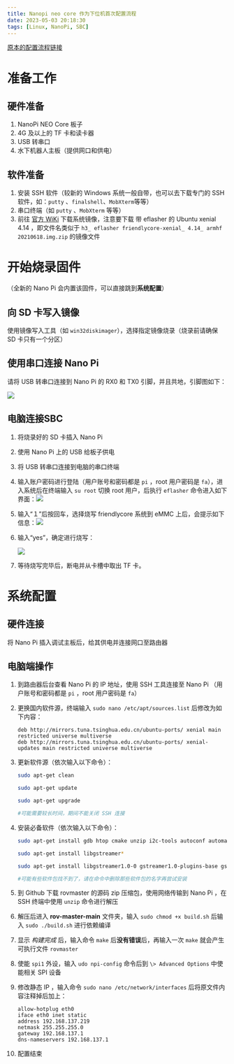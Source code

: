```yaml
---
title: Nanopi neo core 作为下位机首次配置流程
date: 2023-05-03 20:18:30
tags: [Linux, NanoPi, SBC]
---
```


 [原本的配置流程链接](https://detail.yinxiang.com/index.html?guid=ba0bc618-4d29-4d47-ac6c-94ee43c146a3&loginName=zz&token=V1-5045541-MYjTa8q0ZLek6LeI38RvqD5jI24sVIuET6GRx9SRx%2B6LylYFWfpEohLy%2FGvK2k1C4rP7Xzg8KW3ITmaY3ABkQrRRKV0qmmvJzOQxupLrrBHjOgO1kKvbb0qVhVeAmkvE%2F4Zh8sYgbnZuLLj0qaPvTHhnkf37MKJ7Y2i%2FCt54j8WhHzSEjBmO0qGrJSZVbxJ0&at=false&platformType=1&deviceinfo=%7B%22application%22%3A%22android_miniapp%22%2C%22applicationVersion%22%3A%221.1.22%22%2C%22platform%22%3A%22microsoft%22%2C%22platformVersion%22%3A%22Windows%2011%20x64%22%2C%22locale%22%3A%22zh_CN%22%7D&unionId=f5d82db79639969b9e276eb18f7d6c98&userId=36590286&sessionId=011Yboll2OePB94SKHll2I8bMS3Ybol1&channelId=wx75425a38a3ed6402)

# 准备工作

## 硬件准备

1. NanoPi NEO Core 板子
2. 4G 及以上的 TF 卡和读卡器
3. USB 转串口
4. 水下机器人主板（提供网口和供电）

## 软件准备

1. 安装 SSH 软件（较新的 Windows 系统一般自带，也可以去下载专门的 SSH 软件，如：`putty` 、`finalshell`、`MobXterm`等等）
2. 串口终端（如 `putty` 、`MobXterm` 等等）
3. 前往 [官方 WiKi](https://wiki.friendlyelec.com/wiki/index.php/NanoPi_NEO_Core/zh) 下载系统镜像，注意要下载 带 eflasher 的 Ubuntu xenial 4.14 ，即文件名类似于 `h3_ eflasher friendlycore-xenial_ 4.14_ armhf 20210618.img.zip` 的镜像文件

# 开始烧录固件

（全新的 Nano Pi 会内置该固件，可以直接跳到**系统配置**）

## 向 SD 卡写入镜像

使用镜像写入工具（如 `win32diskimager`），选择指定镜像烧录（烧录前请确保 SD 卡只有一个分区）

## 使用串口连接 Nano Pi

请将 USB 转串口连接到 Nano Pi 的 RX0 和 TX0 引脚，并且共地，引脚图如下：

![](https://wiki.friendlyelec.com/wiki/images/5/53/NEO_Core_pinout-02.jpg)

## 电脑连接SBC

1. 将烧录好的 SD 卡插入 Nano Pi

2. 使用 Nano Pi 上的 USB 给板子供电

3. 将 USB 转串口连接到电脑的串口终端

4. 输入账户密码进行登陆（用户账号和密码都是 `pi` ，root 用户密码是 `fa`），进入系统后在终端输入 `su root` 切换 root 用户，后执行 `eflasher` 命令进入如下界面：![](https://wiki.friendlyelec.com/wiki/images/0/09/Eflasher_friendlycore1.jpg)

5. 输入“１”后按回车，选择烧写 friendlycore 系统到 eMMC 上后，会提示如下信息：![](https://wiki.friendlyelec.com/wiki/images/6/60/Eflasher_friendlycore2_h3.jpg)

6. 输入“yes”，确定进行烧写：

   ![](https://wiki.friendlyelec.com/wiki/images/0/0c/Eflasher_friendlycore3.jpg)

7. 等待烧写完毕后，断电并从卡槽中取出 TF 卡。

# 系统配置

## 硬件连接

将 Nano Pi 插入调试主板后，给其供电并连接网口至路由器

## 电脑端操作

1. 到路由器后台查看 Nano Pi 的 IP 地址，使用 SSH 工具连接至 Nano Pi （用户账号和密码都是 `pi` ，root 用户密码是 `fa`）

2. 更换国内软件源，终端输入 `sudo nano /etc/apt/sources.list` 后修改为如下内容：

   ```
   deb http://mirrors.tuna.tsinghua.edu.cn/ubuntu-ports/ xenial main restricted universe multiverse
   deb http://mirrors.tuna.tsinghua.edu.cn/ubuntu-ports/ xenial-updates main restricted universe multiverse
   ```

3. 更新软件源（依次输入以下命令）：

   ```bash
   sudo apt-get clean
   
   sudo apt-get update
   
   sudo apt-get upgrade
   
   #可能需要较长时间，期间不能关闭 SSH 连接
   ```

4. 安装必备软件（依次输入以下命令）：

   ```bash
   sudo apt-get install gdb htop cmake unzip i2c-tools autoconf automake libtool
   
   sudo apt-get install libgstreamer*
   
   sudo apt-get install libgstreamer1.0-0 gstreamer1.0-plugins-base gstreamer1.0-plugins-good gstreamer1.0-plugins-bad gstreamer1.0-plugins-ugly gstreamer1.0-libav gstreamer1.0-doc gstreamer1.0-tools gstreamer1.0-x gstreamer1.0-alsa gstreamer1.0-pulseaudio
   
   #可能有些软件包找不到了，请在命令中删除那些软件包的名字再尝试安装
   ```

5. 到 Github 下载 rovmaster 的源码 zip 压缩包，使用网络传输到 Nano Pi ，在 SSH 终端中使用 `unzip` 命令进行解压

6. 解压后进入 **rov-master-main** 文件夹，输入 `sudo chmod +x build.sh` 后输入 `sudo ./build.sh` 进行依赖编译

7. 显示 *构建完成* 后，输入命令 `make` 后**没有错误**后，再输入一次 `make` 就会产生可执行文件 `rovmaster`

7. 使能 `spi1` 外设，输入 `udo npi-config` 命令后到 `\> Advanced Options` 中使能相关 SPI 设备

8. 修改静态 IP ，输入命令 `sudo nano /etc/network/interfaces` 后将原文件内容注释掉后加上：

   ```
   allow-hotplug eth0
   iface eth0 inet static
   address 192.168.137.219
   netmask 255.255.255.0
   gateway 192.168.137.1
   dns-nameservers 192.168.137.1
   ```

9. 配置结束
